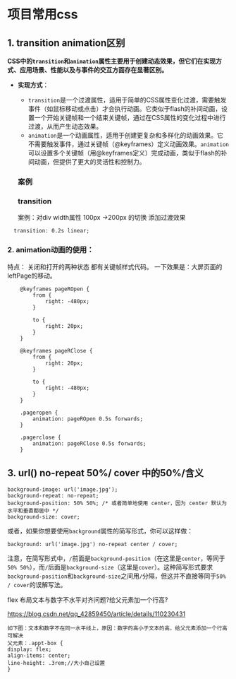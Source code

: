 # 项目常用css

## 1. transition animation区别

**CSS中的`transition`和`animation`属性主要用于创建动态效果，‌但它们在实现方式、‌应用场景、‌性能以及与事件的交互方面存在显著区别。‌**

- **实现方式**：‌

  - `transition`是一个过渡属性，‌适用于简单的CSS属性变化过渡，‌需要触发事件（‌如鼠标移动或点击）‌才会执行动画。‌它类似于flash的补间动画，‌设置一个开始关键帧和一个结束关键帧，‌通过在CSS属性的变化过程中进行过渡，‌从而产生动态效果。‌
  - `animation`是一个动画属性，‌适用于创建更复杂和多样化的动画效果。‌它不需要触发事件，‌通过关键帧（‌@keyframes）‌定义动画效果。‌`animation`可以设置多个关键帧（‌用@keyframes定义）‌完成动画，‌类似于flash的补间动画，‌但提供了更大的灵活性和控制力。‌

  ### 案例

  ### transition 

  案例：对div width属性   100px  ->200px 的切换 添加过渡效果

```
  transition: 0.2s linear;
```

###  2. animation动画的使用：

特点： 关闭和打开的两种状态 都有关键帧样式代码。 一下效果是：大屏页面的leftPage的移动。

```
    @keyframes pageROpen {
        from {
            right: -480px;
        }

        to {
            right: 20px;
        }
    }

    @keyframes pageRClose {
        from {
            right: 20px;
        }

        to {
            right: -480px;
        }
    }

    .pageropen {
        animation: pageROpen 0.5s forwards;
    }

    .pagerclose {
        animation: pageRClose 0.5s forwards;
    }
```

## 3. url() no-repeat 50%/ cover 中的50%/含义

```
background-image: url('image.jpg');  
background-repeat: no-repeat;  
background-position: 50% 50%; /* 或者简单地使用 center，因为 center 默认为水平和垂直都居中 */  
background-size: cover;
```

或者，如果你想要使用`background`属性的简写形式，你可以这样做：

```
background: url('image.jpg') no-repeat center / cover;
```

注意，在简写形式中，`/`前面是`background-position`（在这里是`center`，等同于`50% 50%`），而`/`后面是`background-size`（这里是`cover`）。这种简写形式要求`background-position`和`background-size`之间用`/`分隔，但这并不直接等同于`50% / cover`的误解写法。



flex 布局文本与数字不水平对齐问题?给父元素加一个行高?

https://blog.csdn.net/qq_42859450/article/details/110230431

```
如下图：文本和数字不在同一水平线上，原因：数字的高小于文本的高，给父元素添加一个行高可解决
父元素：.appt-box {
display: flex;
align-items: center;
line-height: .3rem;//大小自己设置
}
```


